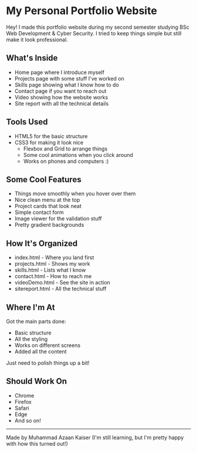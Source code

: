 # My Personal Portfolio Website

Hey! I made this portfolio website during my second semester studying BSc Web Development & Cyber Security. I tried to keep things simple but still make it look professional.

## What's Inside
- Home page where I introduce myself
- Projects page with some stuff I've worked on
- Skills page showing what I know how to do
- Contact page if you want to reach out
- Video showing how the website works
- Site report with all the technical details

## Tools Used
- HTML5 for the basic structure
- CSS3 for making it look nice
  - Flexbox and Grid to arrange things
  - Some cool animations when you click around
  - Works on phones and computers :)

## Some Cool Features
- Things move smoothly when you hover over them
- Nice clean menu at the top
- Project cards that look neat
- Simple contact form
- Image viewer for the validation stuff
- Pretty gradient backgrounds

## How It's Organized
- index.html - Where you land first
- projects.html - Shows my work
- skills.html - Lists what I know
- contact.html - How to reach me
- videoDemo.html - See the site in action
- sitereport.html - All the technical stuff

## Where I'm At
Got the main parts done:
- Basic structure
- All the styling
- Works on different screens
- Added all the content

Just need to polish things up a bit!

## Should Work On
- Chrome
- Firefox
- Safari
- Edge
- And so on!

---
Made by Muhammad Azaan Kaiser
(I'm still learning, but I'm pretty happy with how this turned out!)